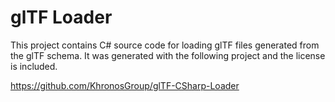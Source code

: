# glTF Loader

This project contains C# source code for loading glTF files generated from the glTF schema. It was generated with the following project and the license is included.

https://github.com/KhronosGroup/glTF-CSharp-Loader